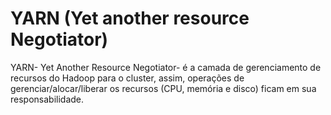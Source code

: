 # YARN (Yet another resource Negotiator)

YARN- Yet Another Resource Negotiator- é a camada de gerenciamento de recursos do Hadoop para o cluster, assim, operações de gerenciar/alocar/liberar os recursos (CPU, memória e disco) ficam em sua responsabilidade.